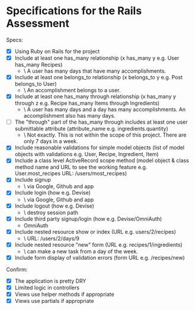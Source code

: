 # Specifications for the Rails Assessment

Specs:
- [x] Using Ruby on Rails for the project
- [x] Include at least one has_many relationship (x has_many y e.g. User has_many Recipes)
    - \\ A user has many days that have many accomplishments.
- [x] Include at least one belongs_to relationship (x belongs_to y e.g. Post belongs_to User)
    - \\ An accomplishment belongs to a user.
- [x] Include at least one has_many through relationship (x has_many y through z e.g. Recipe has_many Items through Ingredients)
    - \\ A user has many days and a day has many accomplishments. An accomplishment also has many days.
- [ ] The "through" part of the has_many through includes at least one user submittable attribute (attribute_name e.g. ingredients.quantity)
    - \\ Not exactly. This is not within the scope of this project. There are only 7 days in a week.
- [x] Include reasonable validations for simple model objects (list of model objects with validations e.g. User, Recipe, Ingredient, Item)
- [x] Include a class level ActiveRecord scope method (model object & class method name and URL to see the working feature e.g. User.most_recipes URL: /users/most_recipes)
- [x] Include signup
    - \\ via Google, Github and app
- [x] Include login (how e.g. Devise)
    - \\ via Google, Github and app
- [x] Include logout (how e.g. Devise)
    - \\ destroy session path
- [x] Include third party signup/login (how e.g. Devise/OmniAuth)
    - OmniAuth
- [x] Include nested resource show or index (URL e.g. users/2/recipes)
    - \\ URL: /users/2/days/9
- [x] Include nested resource "new" form (URL e.g. recipes/1/ingredients)
    - \\ can make a new task from a day of the week.
- [x] Include form display of validation errors (form URL e.g. /recipes/new)

Confirm:
- [x] The application is pretty DRY
- [x] Limited logic in controllers
- [x] Views use helper methods if appropriate
- [x] Views use partials if appropriate
